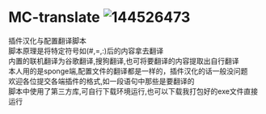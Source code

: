 # MC-translate ![144526473](https://github.com/zhong16cn/MC-translate/assets/144526473/11eb47d5-ef48-422a-a9b7-ffaf818479bf)

插件汉化与配置翻译脚本  
脚本原理是将特定符号如(#,=,:)后的内容拿去翻译  
内置的联机翻译为谷歌翻译,搜狗翻译,也可将要翻译的内容提取出自行翻译  
本人用的是sponge端,配置文件的翻译都是一样的，插件汉化的话一般没问题  
欢迎各位提交各端插件的格式,如一段语句中那些是要翻译的  
脚本中使用了第三方库,可自行下载环境运行,也可以下载我打包好的exe文件直接运行  
